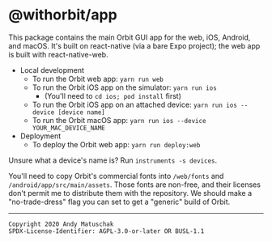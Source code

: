 # @withorbit/app

This package contains the main Orbit GUI app for the web, iOS, Android, and macOS. It's built on react-native (via a bare Expo project); the web app is built with react-native-web.

* Local development
    * To run the Orbit web app: `yarn run web`
    * To run the Orbit iOS app on the simulator: `yarn run ios`
       * (You'll need to `cd ios; pod install` first)
    * To run the Orbit iOS app on an attached device: `yarn run ios --device [device name]`
    * To run the Orbit macOS app: `yarn run ios --device YOUR_MAC_DEVICE_NAME`
* Deployment
    * To deploy the Orbit web app: `yarn run deploy:web`

Unsure what a device's name is? Run `instruments -s devices`.

You'll need to copy Orbit's commercial fonts into `/web/fonts` and `/android/app/src/main/assets`. Those fonts are non-free, and their licenses don't permit me to distribute them with the repository. We should make a "no-trade-dress" flag you can set to get a "generic" build of Orbit.

---

```
Copyright 2020 Andy Matuschak
SPDX-License-Identifier: AGPL-3.0-or-later OR BUSL-1.1
```

